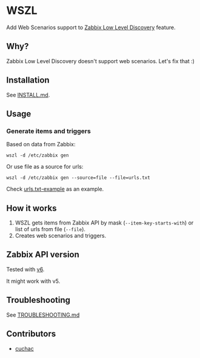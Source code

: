 # WSZL

Add Web Scenarios support to [Zabbix Low Level Discovery](https://www.zabbix.com/documentation/current/manual/discovery/low_level_discovery) feature.

## Why?

Zabbix Low Level Discovery doesn't support web scenarios. Let's fix that :)

## Installation

See [INSTALL.md](docs/INSTALL.md).

## Usage

### Generate items and triggers

Based on data from Zabbix:

```shell
wszl -d /etc/zabbix gen
```

Or use file as a source for urls:

```shell
wszl -d /etc/zabbix gen --source=file --file=urls.txt
```

Check [urls.txt-example](urls.txt-example) as an example.

## How it works

1. WSZL gets items from Zabbix API by mask (`--item-key-starts-with`) or list of urls from file (`--file`).
2. Creates web scenarios and triggers.

## Zabbix API version

Tested with [v6](https://www.zabbix.com/documentation/6.0/en/manual/api).

It might work with v5.

## Troubleshooting

See [TROUBLESHOOTING.md](docs/TROUBLESHOOTING.md)

## Contributors

- [cuchac](https://github.com/cuchac)